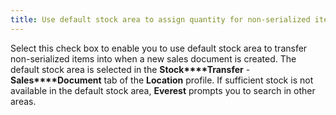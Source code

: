 ```yaml
---
title: Use default stock area to assign quantity for non-serialized items in Sales Documents
---
```



Select this check box to enable you to use default stock area to transfer  non-serialized items into when a new sales document is created. The default  stock area is selected in the **Stock****Transfer** - **Sales****Document** tab of the **Location**  profile. If sufficient stock is not available in the default stock area,  **Everest** prompts you to search  in other areas.
